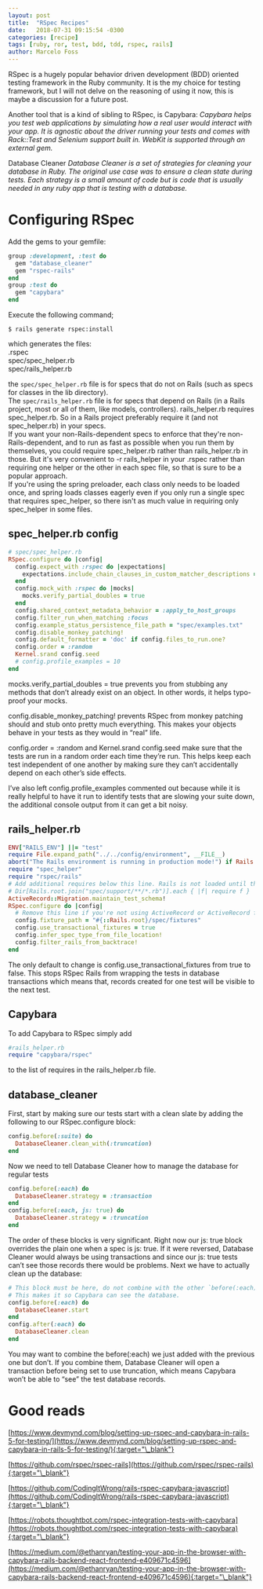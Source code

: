 ```yaml
---
layout: post
title:  "RSpec Recipes"
date:   2018-07-31 09:15:54 -0300
categories: [recipe]
tags: [ruby, ror, test, bdd, tdd, rspec, rails]
author: Marcelo Foss
---
```


RSpec is a hugely popular behavior driven development (BDD) oriented testing framework in the Ruby community. It is the my choice for testing framework, but I will not delve on the reasoning of using it now, this is maybe a discussion for a future post.

Another tool that is a kind of sibling to RSpec, is Capybara:
_Capybara helps you test web applications by simulating how a real user would interact with your app. It is agnostic about the driver running your tests and comes with Rack::Test and Selenium support built in. WebKit is supported through an external gem._

Database Cleaner
_Database Cleaner is a set of strategies for cleaning your database in Ruby.
The original use case was to ensure a clean state during tests. Each strategy is a small amount of code but is code that is usually needed in any ruby app that is testing with a database._

# Configuring RSpec

Add the gems to your gemfile:

```ruby
group :development, :test do
  gem "database_cleaner"
  gem "rspec-rails"
end
group :test do
  gem "capybara"
end
```

Execute the following command;
```
$ rails generate rspec:install
```
which generates the files:  
.rspec  
spec/spec_helper.rb  
spec/rails_helper.rb

the ```spec/spec_helper.rb``` file is for specs that do not on Rails (such as specs for classes in the lib directory).  
The ```spec/rails_helper.rb``` file is for specs that depend on Rails (in a Rails project, most or all of them, like models, controllers). rails_helper.rb requires spec_helper.rb. So in a Rails project preferably require it (and not spec_helper.rb) in your specs.  
If you want your non-Rails-dependent specs to enforce that they're non-Rails-dependent, and to run as fast as possible when you run them by themselves, you could require spec_helper.rb rather than rails_helper.rb in those. But it's very convenient to -r rails_helper in your .rspec rather than requiring one helper or the other in each spec file, so that is sure to be a popular approach.  
If you're using the spring preloader, each class only needs to be loaded once, and spring loads classes eagerly even if you only run a single spec that requires spec_helper, so there isn't as much value in requiring only spec_helper in some files.

## spec_helper.rb config

```ruby
# spec/spec_helper.rb
RSpec.configure do |config|
  config.expect_with :rspec do |expectations|
    expectations.include_chain_clauses_in_custom_matcher_descriptions = true
  end
  config.mock_with :rspec do |mocks|
    mocks.verify_partial_doubles = true
  end
  config.shared_context_metadata_behavior = :apply_to_host_groups
  config.filter_run_when_matching :focus
  config.example_status_persistence_file_path = "spec/examples.txt"
  config.disable_monkey_patching!
  config.default_formatter = 'doc' if config.files_to_run.one?
  config.order = :random
  Kernel.srand config.seed
  # config.profile_examples = 10
end
```
mocks.verify_partial_doubles = true prevents you from stubbing any methods that don’t already exist on an object. In other words, it helps typo-proof your mocks.

config.disable_monkey_patching! prevents RSpec from monkey patching should and stub onto pretty much everything. This makes your objects behave in your tests as they would in “real” life.

config.order = :random and Kernel.srand config.seed make sure that the tests are run in a random order each time they’re run. This helps keep each test independent of one another by making sure they can’t accidentally depend on each other’s side effects.

I’ve also left config.profile_examples commented out because while it is really helpful to have it run to identify tests that are slowing your suite down, the additional console output from it can get a bit noisy.

## rails_helper.rb

```ruby
ENV["RAILS_ENV"] ||= "test"
require File.expand_path("../../config/environment", __FILE__)
abort("The Rails environment is running in production mode!") if Rails.env.production?
require "spec_helper"
require "rspec/rails"
# Add additional requires below this line. Rails is not loaded until this point!
# Dir[Rails.root.join("spec/support/**/*.rb")].each { |f| require f }
ActiveRecord::Migration.maintain_test_schema!
RSpec.configure do |config|
  # Remove this line if you're not using ActiveRecord or ActiveRecord fixtures
  config.fixture_path = "#{::Rails.root}/spec/fixtures"
  config.use_transactional_fixtures = true
  config.infer_spec_type_from_file_location!
  config.filter_rails_from_backtrace!
end
```

The only default to change is config.use_transactional_fixtures from true to false. This stops RSpec Rails from wrapping the tests in database transactions which means that, records created for one test will be visible to the next test.

## Capybara

 To add Capybara to RSpec simply add
 ```ruby
 #rails_helper.rb
 require "capybara/rspec"
 ```
 to the list of requires in the rails_helper.rb file.


## database_cleaner


First, start by making sure our tests start with a clean slate by adding the following to our RSpec.configure block:
```ruby
config.before(:suite) do
  DatabaseCleaner.clean_with(:truncation)
end
```

Now we need to tell Database Cleaner how to manage the database for regular tests
```ruby
config.before(:each) do
  DatabaseCleaner.strategy = :transaction
end
config.before(:each, js: true) do
  DatabaseCleaner.strategy = :truncation
end
```

The order of these blocks is very significant. Right now our js: true block overrides the plain one when a spec is js: true. If it were reversed, Database Cleaner would always be using transactions and since our js: true tests can’t see those records there would be problems. Next we have to actually clean up the database:

```ruby
# This block must be here, do not combine with the other `before(:each)` block.
# This makes it so Capybara can see the database.
config.before(:each) do
  DatabaseCleaner.start
end
config.after(:each) do
  DatabaseCleaner.clean
end
```

You may want to combine the before(:each) we just added with the previous one but don’t. If you combine them, Database Cleaner will open a transaction before being set to use truncation, which means Capybara won’t be able to “see” the test database records.


# Good reads

[https://www.devmynd.com/blog/setting-up-rspec-and-capybara-in-rails-5-for-testing/](https://www.devmynd.com/blog/setting-up-rspec-and-capybara-in-rails-5-for-testing/){:target="\_blank"}

[https://github.com/rspec/rspec-rails](https://github.com/rspec/rspec-rails){:target="\_blank"}

[https://github.com/CodingItWrong/rails-rspec-capybara-javascript](https://github.com/CodingItWrong/rails-rspec-capybara-javascript){:target="\_blank"}

[https://robots.thoughtbot.com/rspec-integration-tests-with-capybara](https://robots.thoughtbot.com/rspec-integration-tests-with-capybara){:target="\_blank"}

[https://medium.com/@ethanryan/testing-your-app-in-the-browser-with-capybara-rails-backend-react-frontend-e409671c4596](https://medium.com/@ethanryan/testing-your-app-in-the-browser-with-capybara-rails-backend-react-frontend-e409671c4596){:target="\_blank"}
